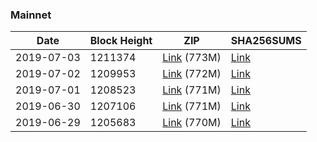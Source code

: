 ### Mainnet

|    Date    | Block Height | ZIP | SHA256SUMS |
| ---------- | ------------ | --- | ---------- |
| 2019-07-03 | 1211374 | [Link](https://s3-ap-southeast-2.amazonaws.com/ion-bootstrap/mainnet/2019-07-03/bootstrap.dat.zip) (773M) | [Link](https://s3-ap-southeast-2.amazonaws.com/ion-bootstrap/mainnet/2019-07-03/SHA256SUMS) |
| 2019-07-02 | 1209953 | [Link](https://s3-ap-southeast-2.amazonaws.com/ion-bootstrap/mainnet/2019-07-02/bootstrap.dat.zip) (772M) | [Link](https://s3-ap-southeast-2.amazonaws.com/ion-bootstrap/mainnet/2019-07-02/SHA256SUMS) |
| 2019-07-01 | 1208523 | [Link](https://s3-ap-southeast-2.amazonaws.com/ion-bootstrap/mainnet/2019-07-01/bootstrap.dat.zip) (771M) | [Link](https://s3-ap-southeast-2.amazonaws.com/ion-bootstrap/mainnet/2019-07-01/SHA256SUMS) |
| 2019-06-30 | 1207106 | [Link](https://s3-ap-southeast-2.amazonaws.com/ion-bootstrap/mainnet/2019-06-30/bootstrap.dat.zip) (771M) | [Link](https://s3-ap-southeast-2.amazonaws.com/ion-bootstrap/mainnet/2019-06-30/SHA256SUMS) |
| 2019-06-29 | 1205683 | [Link](https://s3-ap-southeast-2.amazonaws.com/ion-bootstrap/mainnet/2019-06-29/bootstrap.dat.zip) (770M) | [Link](https://s3-ap-southeast-2.amazonaws.com/ion-bootstrap/mainnet/2019-06-29/SHA256SUMS) |
